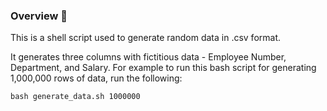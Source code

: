 ### Overview 🧿

This is a shell script used to generate random data in .csv format. 

It generates three columns with fictitious data - Employee Number, Department, and Salary. For example to run this bash script for generating 1,000,000 rows of data, run the following:

`bash generate_data.sh 1000000`
